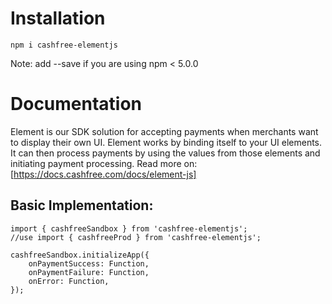 # **Installation**

```
npm i cashfree-elementjs
```

Note: add --save if you are using npm < 5.0.0

# Documentation

Element is our SDK solution for accepting payments when merchants want to display their own UI. Element works by binding itself to your UI elements. It can then process payments by using the values from those elements and initiating payment processing. Read more on:
[https://docs.cashfree.com/docs/element-js]

## Basic Implementation:
```
import { cashfreeSandbox } from 'cashfree-elementjs';
//use import { cashfreeProd } from 'cashfree-elementjs';

cashfreeSandbox.initializeApp({    
    onPaymentSuccess: Function,
    onPaymentFailure: Function,
    onError: Function,
});
```